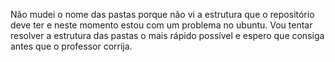 Não mudei o nome das pastas porque não vi a estrutura que o repositório deve ter e neste momento estou com um problema no ubuntu.
Vou tentar resolver a estrutura das pastas o mais rápido possível e espero que consiga antes que o professor corrija.
